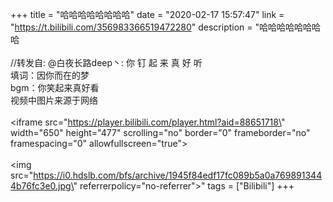 +++
title = "哈哈哈哈哈哈哈哈"
date = "2020-02-17 15:57:47"
link = "https://t.bilibili.com/356983366519472280"
description = "哈哈哈哈哈哈哈哈<br><br>//转发自: @白夜长路deep丶: 你 钉 起 来 真 好 听<br>填词：因你而在的梦</br>bgm：你笑起来真好看</br>视频中图片来源于网络<br><br><iframe src=\"https://player.bilibili.com/player.html?aid=88651718\" width=\"650\" height=\"477\" scrolling=\"no\" border=\"0\" frameborder=\"no\" framespacing=\"0\" allowfullscreen=\"true\"></iframe><br><br><img src=\"https://i0.hdslb.com/bfs/archive/1945f84edf17fc089b5a0a7698913444b76fc3e0.jpg\" referrerpolicy=\"no-referrer\">"
tags = ["Bilibili"]
+++
